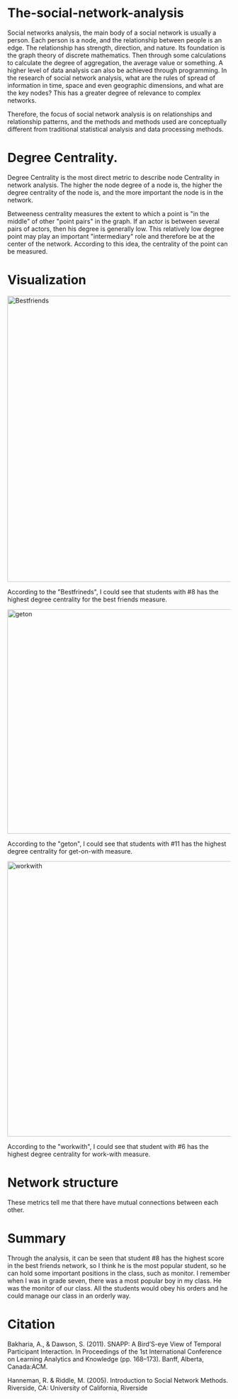 # The-social-network-analysis

Social networks analysis, the main body of a social network is usually a person. Each person is a node, and the relationship between people is an edge. The relationship has strength, direction, and nature. Its foundation is the graph theory of discrete mathematics. Then through some calculations to calculate the degree of aggregation, the average value or something. A higher level of data analysis can also be achieved through programming. In the research of social network analysis, what are the rules of spread of information in time, space and even geographic dimensions, and what are the key nodes? This has a greater degree of relevance to complex networks.

Therefore, the focus of social network analysis is on relationships and relationship patterns, and the methods and methods used are conceptually different from traditional statistical analysis and data processing methods.



# Degree Centrality.

Degree Centrality is the most direct metric to describe node Centrality in network analysis. The higher the node degree of a node is, the higher the degree centrality of the node is, and the more important the node is in the network. 

Betweeness centrality measures the extent to which a point is "in the middle" of other "point pairs" in the graph. If an actor is between several pairs of actors, then his degree is generally low. This relatively low degree point may play an important "intermediary" role and therefore be at the center of the network. According to this idea, the centrality of the point can be measured.



# Visualization

<img width="646" alt="Bestfriends" src="https://user-images.githubusercontent.com/71119359/121769957-13598200-cb99-11eb-91fa-bbd7a62d4f70.png">

According to the "Bestfrineds", I could see that students with #8 has the highest degree centrality for the best friends measure. 


<img width="507" alt="geton" src="https://user-images.githubusercontent.com/71119359/121769962-19e7f980-cb99-11eb-8781-a84dab86cf72.png">

According to the "geton", I could see that students with #11 has the highest degree centrality for get-on-with measure. 


<img width="622" alt="workwith" src="https://user-images.githubusercontent.com/71119359/121769982-2d936000-cb99-11eb-81dd-c477958701d1.png">

According to the "workwith", I could see that student with #6 has the highest degree centrality for work-with measure.



# Network structure

These metrics tell me that there have mutual connections between each other. 



# Summary

Through the analysis, it can be seen that student #8 has the highest score in the best friends network, so I think he is the most popular student, so he can hold some important positions in the class, such as monitor. I remember when I was in grade seven, there was a most popular boy in my class. He was the monitor of our class. All the students would obey his orders and he could manage our class in an orderly way.



# Citation

Bakharia, A., & Dawson, S. (2011). SNAPP: A Bird’S-eye View of Temporal Participant Interaction. In Proceedings of the 1st International Conference on Learning Analytics and Knowledge (pp. 168–173). Banff, Alberta, Canada:ACM.

Hanneman, R. & Riddle, M. (2005). Introduction to Social Network Methods. Riverside, CA: University of California, Riverside
